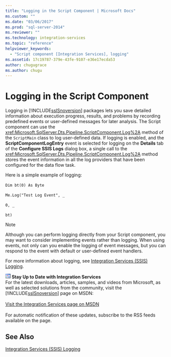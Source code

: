 ```yaml
---
title: "Logging in the Script Component | Microsoft Docs"
ms.custom: ""
ms.date: "03/06/2017"
ms.prod: "sql-server-2014"
ms.reviewer: ""
ms.technology: integration-services
ms.topic: "reference"
helpviewer_keywords: 
  - "Script component [Integration Services], logging"
ms.assetid: 17c19787-379e-43fe-9107-e36e17ecda53
author: chugugrace
ms.author: chugu
---
```

# Logging in the Script Component
  Logging in [!INCLUDE[ssISnoversion](../../../includes/ssisnoversion-md.md)] packages lets you save detailed information about execution progress, results, and problems by recording predefined events or user-defined messages for later analysis. The Script component can use the <xref:Microsoft.SqlServer.Dts.Pipeline.ScriptComponent.Log%2A> method of the `ScriptMain` class to log user-defined data. If logging is enabled, and the **ScriptComponentLogEntry** event is selected for logging on the **Details** tab of the **Configure SSIS Logs** dialog box, a single call to the <xref:Microsoft.SqlServer.Dts.Pipeline.ScriptComponent.Log%2A> method stores the event information in all the log providers that have been configured for the data flow task.  
  
 Here is a simple example of logging:  
  
 `Dim bt(0) As Byte`  
  
 `Me.Log("Test Log Event", _`  
  
 `0, _`  
  
 `bt)`  
  
> [!NOTE]  
>  Although you can perform logging directly from your Script component, you may want to consider implementing events rather than logging. When using events, not only can you enable the logging of event messages, but you can respond to the event with default or user-defined event handlers.  
  
 For more information about logging, see [Integration Services &#40;SSIS&#41; Logging](../../performance/integration-services-ssis-logging.md).  
  
![Integration Services icon (small)](../../media/dts-16.gif "Integration Services icon (small)")  **Stay Up to Date with Integration Services**<br /> For the latest downloads, articles, samples, and videos from Microsoft, as well as selected solutions from the community, visit the [!INCLUDE[ssISnoversion](../../../includes/ssisnoversion-md.md)] page on MSDN:<br /><br /> [Visit the Integration Services page on MSDN](https://go.microsoft.com/fwlink/?LinkId=136655)<br /><br /> For automatic notification of these updates, subscribe to the RSS feeds available on the page.  
  
## See Also  
 [Integration Services &#40;SSIS&#41; Logging](../../performance/integration-services-ssis-logging.md)  
  
  

